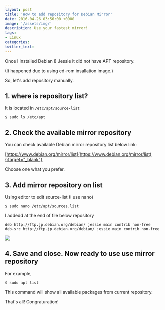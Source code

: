 ```yaml
---
layout: post
title: 'How to add repository for Debian Mirror'
date: 2016-04-26 03:56:00 +0900
image: '/assets/img/'
description: Use your fastest mirror!
tags:
- Linux
categories:
twitter_text:
---
```


Once I installed Debian 8 Jessie it did not have APT repository.

(It happened due to using cd-rom insallation image.)

So, let's add repository manually.

## 1. where is repository list?

It is located in `/etc/apt/source-list`

```
$ sudo ls /etc/apt
```

## 2. Check the available mirror repository

You can check available Debian mirror repository list below link:

[https://www.debian.org/mirror/list](https://www.debian.org/mirror/list){:target="_blank"}

Choose one what you prefer.

## 3. Add mirror repository on list

Using editor to edit source-list (I use nano)

```
$ sudo nano /etc/apt/sources.list
```

I addedd at the end of file below repository

```
deb http://ftp.jp.debian.org/debian/ jessie main contrib non-free
deb-src http://ftp.jp.debian.org/debian/ jessie main contrib non-free
```
<a href="https://minibrary.com/blogimg/img20160229004.png" data-lightbox="81"><img src="https://minibrary.com/blogimg/img20160229004.png"></a>

## 4. Save and close. Now ready to use use mirror repository

For example,

```
$ sudo apt list
```

This command will show all available packages from current repository.

That's all! Congraturation!
